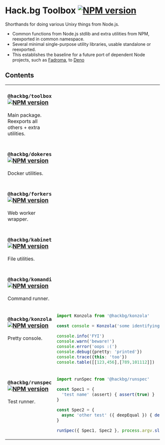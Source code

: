 # Hack.bg Toolbox [![NPM version](https://img.shields.io/npm/v/@hackbg/toolbox?color=9013fe&label=)](https://www.npmjs.com/package/@hackbg/toolbox)

Shorthands for doing various Unixy things from Node.js.
* Common functions from Node.js stdlib and extra utilities from NPM, reexported in common namespace.
* Several minimal single-purpose utility libraries, usable standalone or reexported.
* This establishes the baseline for a future port of dependent Node projects,
  such as [Fadroma](https://github.com/hackbg/fadroma), to [Deno](https://deno.land)

## Contents

<table>
<tr></tr>
<tr><td valign="top">

### `@hackbg/toolbox` [![NPM version](https://img.shields.io/npm/v/@hackbg/toolbox?color=9013fe&label=)](https://www.npmjs.com/package/@hackbg/toolbox)

Main package. Reexports all others + extra utilities.

</td><td>

</td></tr>
<tr></tr>
<tr><td valign="top">

### `@hackbg/dokeres` [![NPM version](https://img.shields.io/npm/v/@hackbg/dokeres?color=9013fe&label=)](https://www.npmjs.com/package/@hackbg/dokeres)

Docker utilities.

</td><td>

</td></tr>
<tr></tr>
<tr><td valign="top">

### `@hackbg/forkers` [![NPM version](https://img.shields.io/npm/v/@hackbg/forkers?color=9013fe&label=)](https://www.npmjs.com/package/@hackbg/forkers)

Web worker wrapper.

</td><td>

</td></tr>
<tr></tr>
<tr><td valign="top">

### `@hackbg/kabinet` [![NPM version](https://img.shields.io/npm/v/@hackbg/kabinet?color=9013fe&label=)](https://www.npmjs.com/package/@hackbg/kabinet)

File utilities.

</td><td>

</td></tr>
<tr></tr>
<tr><td>

### `@hackbg/komandi` [![NPM version](https://img.shields.io/npm/v/@hackbg/komandi?color=9013fe&label=)](https://www.npmjs.com/package/@hackbg/komandi)

Command runner.

</td><td>

</td></tr>
<tr></tr>
<tr><td valign="top">

### `@hackbg/konzola` [![NPM version](https://img.shields.io/npm/v/@hackbg/konzola?color=9013fe&label=)](https://www.npmjs.com/package/@hackbg/konzola)

Pretty console.

</td><td>

```typescript
import Konzola from '@hackbg/konzola'

const console = Konzola('some identifying prefix')

console.info('FYI')
console.warn('beware!')
console.error('oops :(')
console.debug({pretty: 'printed'})
console.trace({this: 'too'})
console.table([[123,456],[789,101112]])
```

</td></tr>
<tr></tr>
<tr><td valign="top">

### `@hackbg/runspec` [![NPM version](https://img.shields.io/npm/v/@hackbg/runspec?color=9013fe&label=)](https://www.npmjs.com/package/@hackbg/runspec)

Test runner.

</td><td>

```typescript
import runSpec from '@hackbg/runspec'

const Spec1 = {
  'test name' (assert) { assert(true) }
}

const Spec2 = {
  async 'other test' ({ deepEqual }) { deepEqual({}, {}) }
}

runSpec({ Spec1, Spec2 }, process.argv.slice(2))
```

</td></tr>

</table>
